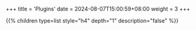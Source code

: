 +++
title = 'Plugins'
date = 2024-08-07T15:00:59+08:00
weight = 3
+++


{{% children type=list style="h4" depth="1" description="false" %}}